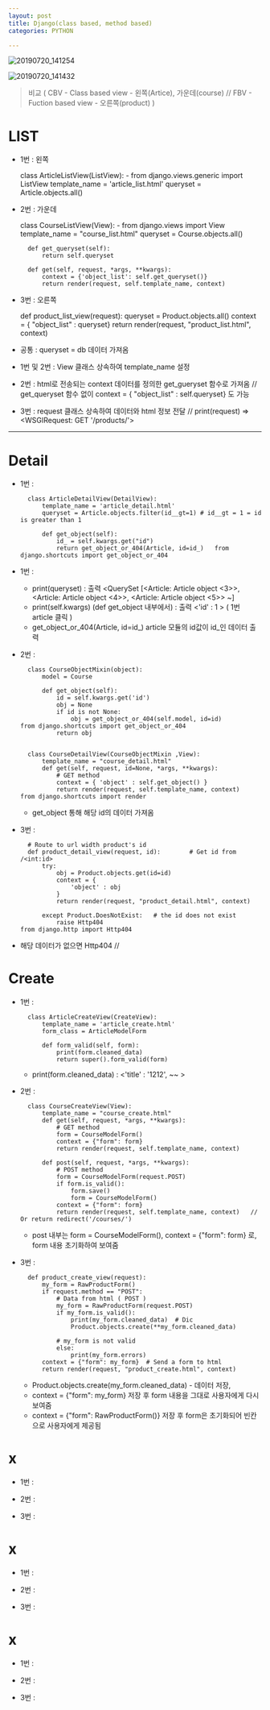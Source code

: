 ```yaml
---
layout: post
title: Django(class based, method based)
categories: PYTHON

---
```

![20190720_141254](https://user-images.githubusercontent.com/47915302/61574319-ff19c100-aaf8-11e9-972e-54e3c6c42a03.png)

![20190720_141432](https://user-images.githubusercontent.com/47915302/61574320-ffb25780-aaf8-11e9-87ff-d264c1b1f14f.png)


> 비교 ( CBV - Class based view - 왼쪽(Artice), 가운데(course) //   FBV - Fuction based view  - 오른쪽(product) )

# LIST

* 1번 : 왼쪽

    class ArticleListView(ListView):              - from django.views.generic import ListView
        template_name = 'article_list.html'
        queryset = Article.objects.all()
    
* 2번 : 가운데 

    class CourseListView(View):                  - from django.views import View
        template_name = "course_list.html"
        queryset = Course.objects.all()

        def get_queryset(self):
            return self.queryset

        def get(self, request, *args, **kwargs):
            context = {'object_list': self.get_queryset()}
            return render(request, self.template_name, context)

* 3번 : 오른쪽

    def product_list_view(request):
        queryset = Product.objects.all()
        context = { "object_list" : queryset}
        return render(request, "product_list.html", context)

* 공통 : queryset = db 데이터 가져옴
* 1번 및 2번 : View 클래스 상속하여 template_name 설정  
* 2번 : html로 전송되는 context 데이터를 정의한 get_gueryset 함수로 가져옴  // get_queryset 함수 없이 context = { "object_list" : self.queryset} 도 가능
* 3번 : request 클래스 상속하여 데이터와 html 정보 전달   // print(request) => <WSGIRequest: GET '/products/'>

---

# Detail


* 1번 :

        class ArticleDetailView(DetailView):
            template_name = 'article_detail.html'
            queryset = Article.objects.filter(id__gt=1) # id__gt = 1 = id is greater than 1

            def get_object(self):
                id_ = self.kwargs.get("id")
                return get_object_or_404(Article, id=id_)   from django.shortcuts import get_object_or_404

* 1번 : 
  * print(queryset) : 출력 <QuerySet [<Article: Article object <3>>, <Article: Article object <4>>, <Article: Article object <5>>
~] 
  * print(self.kwargs) (def get_object 내부에서) : 출력 <'id' : 1 >   ( 1번 article 클릭 ) 
  * get_object_or_404(Article, id=id_)  article 모듈의 id값이 id_인 데이터 출력 

* 2번 : 


        class CourseObjectMixin(object):
            model = Course

            def get_object(self):
                id = self.kwargs.get('id')
                obj = None
                if id is not None:
                    obj = get_object_or_404(self.model, id=id)           from django.shortcuts import get_object_or_404
                return obj


        class CourseDetailView(CourseObjectMixin ,View):
            template_name = "course_detail.html"
            def get(self, request, id=None, *args, **kwargs):
                # GET method
                context = { 'object' : self.get_object() }
                return render(request, self.template_name, context)         from django.shortcuts import render

  * get_object 통해 해당 id의 데이터 가져옴


* 3번 :

        # Route to url width product's id
        def product_detail_view(request, id):        # Get id from /<int:id>
            try:
                obj = Product.objects.get(id=id)
                context = {
                    'object' : obj
                }
                return render(request, "product_detail.html", context)

            except Product.DoesNotExist:   # the id does not exist
                raise Http404                                           from django.http import Http404

* 해당 데이터가 없으면 Http404  // 



# Create


* 1번 :

        class ArticleCreateView(CreateView):
            template_name = 'article_create.html'
            form_class = ArticleModelForm
           
            def form_valid(self, form):
                print(form.cleaned_data)
                return super().form_valid(form)
  * print(form.cleaned_data) : <'title' : '1212', ~~ >


* 2번 : 

        class CourseCreateView(View):
            template_name = "course_create.html"
            def get(self, request, *args, **kwargs):
                # GET method
                form = CourseModelForm()
                context = {"form": form}
                return render(request, self.template_name, context)

            def post(self, request, *args, **kwargs):
                # POST method
                form = CourseModelForm(request.POST)
                if form.is_valid():
                    form.save()
                    form = CourseModelForm()             
                context = {"form": form}
                return render(request, self.template_name, context)   // Or return redirect('/courses/')

  * post 내부는 form = CourseModelForm(), context = {"form": form} 로, form 내용 초기화하여 보여줌


* 3번 :


        def product_create_view(request):
            my_form = RawProductForm()
            if request.method == "POST":
                # Data from html ( POST )
                my_form = RawProductForm(request.POST)
                if my_form.is_valid():
                    print(my_form.cleaned_data)  # Dic
                    Product.objects.create(**my_form.cleaned_data)

                # my_form is not valid
                else:
                    print(my_form.errors)
            context = {"form": my_form}  # Send a form to html
            return render(request, "product_create.html", context)

  * Product.objects.create(my_form.cleaned_data) - 데이터 저장,  
  * context = {"form": my_form} 저장 후 form 내용을 그대로 사용자에게 다시 보여줌  
  * context = {"form": RawProductForm()} 저장 후 form은 초기화되어 빈칸으로 사용자에게 제공됨





# x


* 1번 :

* 2번 : 

* 3번 :












# x


* 1번 :

* 2번 : 

* 3번 :








# x


* 1번 :

* 2번 : 

* 3번 :




